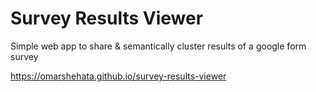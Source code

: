 # Survey Results Viewer

Simple web app to share &amp; semantically cluster results of a google form survey

https://omarshehata.github.io/survey-results-viewer

